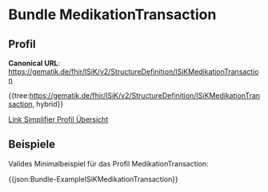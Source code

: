 # Bundle MedikationTransaction

## Profil

**Canonical URL**: https://gematik.de/fhir/ISiK/v2/StructureDefinition/ISiKMedikationTransaction

{{tree:https://gematik.de/fhir/ISiK/v2/StructureDefinition/ISiKMedikationTransaction, hybrid}}

[Link Simplifier Profil Übersicht](https://gematik.de/fhir/ISiK/v2/StructureDefinition/ISiKMedikationTransaction)

## Beispiele

Valides Minimalbeispiel für das Profil MedikationTransaction:

{{json:Bundle-ExampleISiKMedikationTransaction}}
